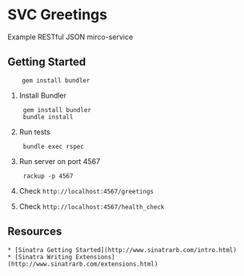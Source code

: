 # SVC Greetings
Example RESTful JSON mirco-service  

## Getting Started

        gem install bundler

  
1. Install Bundler

        gem install bundler
        bundle install

2. Run tests
  
        bundle exec rspec

3. Run server on port 4567
  
        rackup -p 4567

4. Check `http://localhost:4567/greetings`

5. Check `http://localhost:4567/health_check`


## Resources
    * [Sinatra Getting Started](http://www.sinatrarb.com/intro.html)
    * [Sinatra Writing Extensions](http://www.sinatrarb.com/extensions.html)